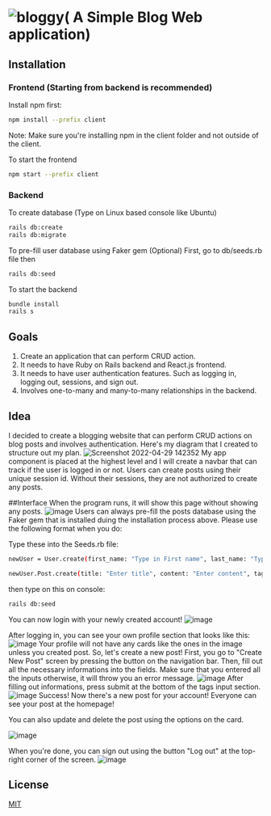 #  ![bloggy](https://user-images.githubusercontent.com/64029918/177392475-d615b8a0-a6f1-483c-a861-510f85e95c74.png)( A Simple Blog Web application)

## Installation

### Frontend (Starting from backend is recommended)
Install npm first:
```bash
npm install --prefix client
```
Note: Make sure you're installing npm in the client folder and not outside of the client.

To start the frontend
```bash
npm start --prefix client
```

### Backend
To create database (Type on Linux based console like Ubuntu)
```bash
rails db:create
rails db:migrate
```

To pre-fill user database using Faker gem (Optional)
First, go to db/seeds.rb file then 
```bash
rails db:seed
```

To start the backend
```bash
bundle install
rails s
```

## Goals
1. Create an application that can perform CRUD action.
2. It needs to have Ruby on Rails backend and React.js frontend.
3. It needs to have user authentication features. Such as logging in, logging out, sessions, and sign out.
4. Involves one-to-many and many-to-many relationships in the backend.

## Idea
I decided to create a blogging website that can perform CRUD actions on blog posts and involves authentication.
Here's my diagram that I created to structure out my plan.
![Screenshot 2022-04-29 142352](https://user-images.githubusercontent.com/64029918/173248927-71b35f2b-30dc-49d2-8ac6-6125e494142f.png)
My app component is placed at the highest level and I will create a navbar that can track if the user is logged in or not. Users can create posts using their unique session id. Without their sessions, they are not authorized to create any posts.

##Interface
When the program runs, it will show this page without showing any posts.
![image](https://user-images.githubusercontent.com/64029918/177392886-0a53a769-eddc-4f55-8904-7f06025e526f.png)
Users can always pre-fill the posts database using the Faker gem that is installed duing the installation process above.
Please use the following format when you do:

Type these into the Seeds.rb file:
```bash
newUser = User.create(first_name: "Type in First name", last_name: "Type in Last name", username: "Enter new username", email: "Enter new email", password: "Enter new password");
```
```bash
newUser.Post.create(title: "Enter title", content: "Enter content", tags: "enter tags using commas", user_id: "Enter id of user that you want to assign this post");
```
then type on this on console:
```bash
rails db:seed
```
You can now login with your newly created account!
![image](https://user-images.githubusercontent.com/64029918/177394672-7ad3da18-ce03-4092-b147-d0ab480c841b.png)

After logging in, you can see your own profile section that looks like this:
![image](https://user-images.githubusercontent.com/64029918/177394875-512fd5a8-da94-4c9c-ba29-1c1221cf97bc.png)
Your profile will not have any cards like the ones in the image unless you created post.
So, let's create a new post! First, you go to "Create New Post" screen by pressing the button on the navigation bar.
Then, fill out all the necessary informations into the fields. Make sure that you entered all the inputs otherwise, it will throw you an error message.
![image](https://user-images.githubusercontent.com/64029918/177395601-6bc6bb59-df78-4d3e-b239-190881dfa1a7.png)
After filling out informations, press submit at the bottom of the tags input section.
![image](https://user-images.githubusercontent.com/64029918/177396085-7f7835e5-005d-4a2a-9fa1-674d86f271f5.png)
Success! Now there's a new post for your account! Everyone can see your post at the homepage!

You can also update and delete the post using the options on the card.

![image](https://user-images.githubusercontent.com/64029918/177396378-132151f8-3cbf-4a3f-b180-5c720f3ad15e.png)

When you're done, you can sign out using the button "Log out" at the top-right corner of the screen.
![image](https://user-images.githubusercontent.com/64029918/177396506-dffe5483-1e49-4575-9465-5ff5f305219a.png)


## License
[MIT](https://choosealicense.com/licenses/mit/)
